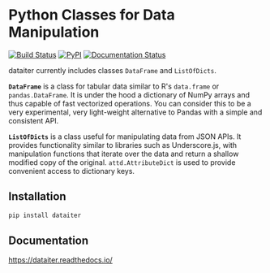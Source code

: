 Python Classes for Data Manipulation
====================================

[![Build Status](https://travis-ci.org/otsaloma/dataiter.svg)](https://travis-ci.org/otsaloma/dataiter)
[![PyPI](https://img.shields.io/pypi/v/dataiter.svg)](https://pypi.org/project/dataiter/)
[![Documentation Status](https://readthedocs.org/projects/dataiter/badge/?version=latest)](https://dataiter.readthedocs.io/en/latest/?badge=latest)

dataiter currently includes classes `DataFrame` and `ListOfDicts`.

**`DataFrame`** is a class for tabular data similar to R's `data.frame`
or `pandas.DataFrame`. It is under the hood a dictionary of NumPy arrays
and thus capable of fast vectorized operations. You can consider this to
be a very experimental, very light-weight alternative to Pandas with a
simple and consistent API.

**`ListOfDicts`** is a class useful for manipulating data from JSON
APIs. It provides functionality similar to libraries such as
Underscore.js, with manipulation functions that iterate over the data
and return a shallow modified copy of the original. `attd.AttributeDict`
is used to provide convenient access to dictionary keys.

## Installation

```bash
pip install dataiter
```

## Documentation

https://dataiter.readthedocs.io/
